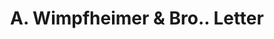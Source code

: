 ---
doi: 10.7916/D8446ZJP
date_other: '1916'
date_other_textual: '1916'
form: correspondence
genre:
- Letters (correspondence)
name:
- A. Wimpfheimer & Bro.
object_in_context_url: https://biggert.cul.columbia.edu/items/view/ave_biggert_00938
subject_hierarchical_geographic:
- New York, New York, United States
subject_name:
- A. Wimpfheimer & Bro.
title: A. Wimpfheimer & Bro.. Letter
sort_title: A. Wimpfheimer & Bro.. Letter
call_number: ave_biggert_00938
coordinates:
- 40.71277777777778,-74.00583333333333
pid: ave_biggert_00938
identifiers: ave_biggert_00938
permalink: /biggert/ave_biggert_00938/
layout: iiif-image-page
---
